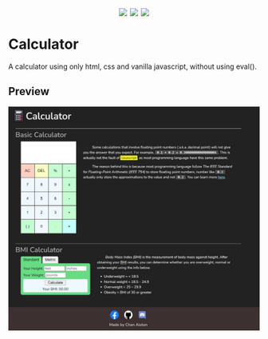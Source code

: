 <div align="center" style='display:flex; justify-content:center'>
  <img style='margin: 0 3px' src='https://img.shields.io/badge/html5-%23E34F26.svg?style=for-the-badge&logo=html5&logoColor=white' /> 
  <img style='margin: 0 3px' src='https://img.shields.io/badge/css3-%231572B6.svg?style=for-the-badge&logo=css3&logoColor=white' /> 
  <img style='margin: 0 3px' src='https://img.shields.io/badge/javascript-%23323330.svg?style=for-the-badge&logo=javascript&logoColor=%23F7DF1E' /> 
</div>

# Calculator

A calculator using only html, css and vanilla javascript, without using eval().

## Preview

<div align="center" style='display:flex; justify-content:center'>
  <img src='./public/main-preview.jpg' />
</div>
